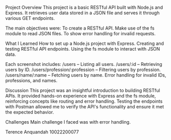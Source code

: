 Project Overview
This project is a basic RESTful API built with Node.js and Express. It retrieves user data stored in a JSON file and serves it through various GET endpoints. 

The main objectives were:
To create a RESTful API.
Make use of the fs module to read JSON files.
To show error handling for invalid requests.

What I Learned
How to set up a Node.js project with Express.
Creating and testing RESTful API endpoints.
Using the fs module to interact with JSON data.

Each screenshot includes:
/users – Listing all users.
/users/:id – Retrieving users by ID.
/users/profession/:profession – Filtering users by profession.
/users/name/:name – Fetching users by name.
Error handling for invalid IDs, professions, and names.

Discussion
This project was an insightful introduction to building RESTful APIs. It provided hands-on experience with Express and the fs module, reinforcing concepts like routing and error handling. Testing the endpoints with Postman allowed me to verify the API's functionality and ensure it met the expected behavior.

Challenges
Main challenge I faced was with error handling.

Terence Anquandah
10022200077

